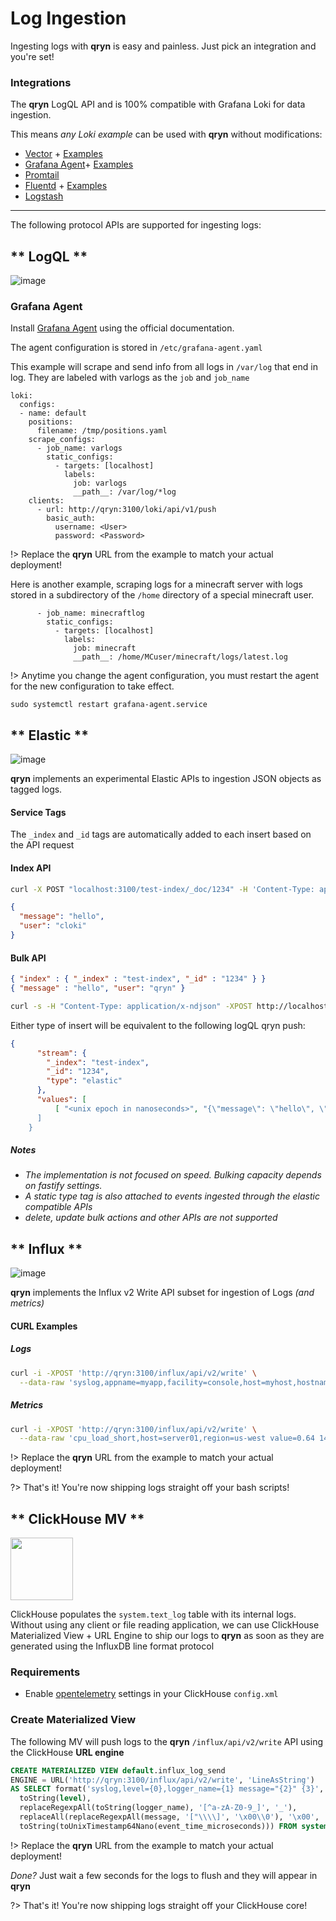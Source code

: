 # Log Ingestion

Ingesting logs with **qryn** is easy and painless. Just pick an integration and you're set!

### Integrations

The **qryn** LogQL API and is 100% compatible with Grafana Loki for data ingestion. 

This means _any Loki example_ can be used with **qryn** without modifications:

* [Vector](https://vector.dev/docs/reference/configuration/sinks/loki/) + [Examples](https://component-pages--vector-project.netlify.app/guides/integrate/sources/http/loki/)
* [Grafana Agent](https://grafana.com/docs/grafana-cloud/data-configuration/logs/collect-logs-with-agent/)+ [Examples](https://grafana.com/docs/grafana-cloud/quickstart/logs_agent_linuxnode/)
* [Promtail](https://grafana.com/docs/grafana-cloud/data-configuration/logs/collect-logs-with-promtail/)
* [Fluentd](https://grafana.com/docs/loki/latest/clients/fluentd/) + [Examples](https://grafana.com/blog/2022/06/23/how-to-send-logs-to-grafana-loki-with-the-opentelemetry-collector-using-fluent-forward-and-filelog-receivers/#:~:text=Set%20up%20a%20Grafana%20Cloud,click%20the%20Send%20Logs%20button.)
* [Logstash](https://grafana.com/docs/loki/latest/clients/logstash/)

----

The following protocol APIs are supported for ingesting logs:
<!-- tabs:start -->

## ** LogQL **

![image](https://user-images.githubusercontent.com/1423657/184496222-ca95d80c-906f-4c77-a963-86f0b27a56b0.png ':size=100')

### Grafana Agent
Install [Grafana Agent](https://grafana.com/docs/grafana-cloud/data-configuration/agent/) using the official documentation.

The agent configuration is stored in `/etc/grafana-agent.yaml`

This example will scrape and send info from all logs in `/var/log` that end in log. They are labeled with varlogs as the `job` and `job_name`
```
loki:
  configs:
  - name: default
    positions:
      filename: /tmp/positions.yaml
    scrape_configs:
      - job_name: varlogs
        static_configs:
          - targets: [localhost]
            labels:
              job: varlogs
              __path__: /var/log/*log
    clients:
      - url: http://qryn:3100/loki/api/v1/push
        basic_auth:
          username: <User>
          password: <Password>
```

!> Replace the **qryn** URL from the example to match your actual deployment!

Here is another example, scraping logs for a minecraft server with logs stored in a subdirectory of the `/home` directory of a special minecraft user.
```
      - job_name: minecraftlog
        static_configs:
          - targets: [localhost]
            labels:
              job: minecraft
              __path__: /home/MCuser/minecraft/logs/latest.log
```

!> Anytime you change the agent configuration, you must restart the agent for the new configuration to take effect.

```
sudo systemctl restart grafana-agent.service
``` 

## ** Elastic **

![image](https://user-images.githubusercontent.com/1423657/184496304-4f35a365-efdc-4dca-9771-6b7b1deb9ae3.png ':size=100')

**qryn** implements an experimental Elastic APIs to ingestion JSON objects as tagged logs.

#### Service Tags
The `_index` and `_id` tags are automatically added to each insert based on the API request

#### Index API
```bash
curl -X POST "localhost:3100/test-index/_doc/1234" -H 'Content-Type: application/json' -d'
```
```json
{
  "message": "hello",
  "user": "cloki"
}
```

#### Bulk API
```json
{ "index" : { "_index" : "test-index", "_id" : "1234" } }
{ "message" : "hello", "user": "qryn" }
```
```bash
curl -s -H "Content-Type: application/x-ndjson" -XPOST http://localhost/_bulk --data-binary "@bulkreq"
```

Either type of insert will be equivalent to the following logQL qryn push:
```json
{
      "stream": {
        "_index": "test-index",
        "_id": "1234",
        "type": "elastic"
      },
      "values": [
          [ "<unix epoch in nanoseconds>", "{\"message\": \"hello\", \"user\":\"qryn'"}" ]
      ]
    }
```
##### Notes
- _The implementation is not focused on speed. Bulking capacity depends on fastify settings._
- _A static type tag is also attached to events ingested through the elastic compatible APIs_
- _delete, update bulk actions and other APIs are not supported_

## ** Influx **

![image](https://user-images.githubusercontent.com/1423657/184496174-aca323dd-f40e-489a-a584-fa7348c0eab0.png ':size=100')

**qryn** implements the Influx v2 Write API subset for ingestion of Logs _(and metrics)_

#### CURL Examples

##### Logs
```bash
curl -i -XPOST 'http://qryn:3100/influx/api/v2/write' \
  --data-raw 'syslog,appname=myapp,facility=console,host=myhost,hostname=myhost,severity=warning facility_code=14i,message="warning message here",severity_code=4i,procid="12345",timestamp=1434055562000000000,version=1'
```  
##### Metrics
```bash
curl -i -XPOST 'http://qryn:3100/influx/api/v2/write' \
  --data-raw 'cpu_load_short,host=server01,region=us-west value=0.64 1434055562000000000'
```  

!> Replace the **qryn** URL from the example to match your actual deployment!

?> That's it! You're now shipping logs straight off your bash scripts!

## ** ClickHouse MV **

<img src="https://avatars.githubusercontent.com/u/54801242?s=200&v=4" width=100 />

ClickHouse populates the `system.text_log` table with its internal logs. Without using any client or file reading application, we can use ClickHouse Materialized View + URL Engine to ship our logs to **qryn** as soon as they are generated using the InfluxDB line format protocol

### Requirements
- Enable [opentelemetry](https://clickhouse.com/docs/en/operations/opentelemetry/) settings in your ClickHouse `config.xml`


### Create Materialized View

The following MV will push logs to the **qryn** `/influx/api/v2/write` API using the ClickHouse **URL engine**
```sql
CREATE MATERIALIZED VIEW default.influx_log_send
ENGINE = URL('http://qryn:3100/influx/api/v2/write', 'LineAsString')
AS SELECT format('syslog,level={0},logger_name={1} message="{2}" {3}', 
  toString(level), 
  replaceRegexpAll(toString(logger_name), '[^a-zA-Z0-9_]', '_'), 
  replaceAll(replaceRegexpAll(message, '["\\\\]', '\x00\\0'), '\x00', '\\'), 
  toString(toUnixTimestamp64Nano(event_time_microseconds))) FROM system.text_log;
```

!> Replace the **qryn** URL from the example to match your actual deployment!

_Done?_ Just wait a few seconds for the logs to flush and they will appear in **qryn**


?> That's it! You're now shipping logs straight off your ClickHouse core!

<!-- tabs:end -->
